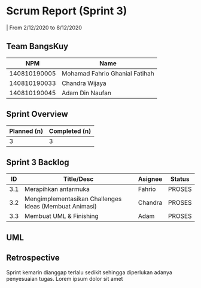 # Scrum Report (Sprint 3)
| From 2/12/2020 to 8/12/2020

## Team BangsKuy
| NPM          | Name                           |
| ------------ | ------------------------------ |
| 140810190005 | Mohamad Fahrio Ghanial Fatihah |
| 140810190033 | Chandra Wijaya                 |
| 140810190045 | Adam Din Naufan                |

## Sprint Overview
| Planned (n)   | Completed (n) |
| ------------- |-------------- |
| 3             | 3             |

## Sprint 3 Backlog

| ID  | Title/Desc                                              | Asignee | Status |
| --- | ------------------------------------------------------- | ------- | ------ |
| 3.1 | Merapihkan antarmuka                                    | Fahrio  | PROSES |
| 3.2 | Mengimplementasikan Challenges Ideas (Membuat Animasi)  | Chandra | PROSES |
| 3.3 | Membuat UML & Finishing                                 | Adam    | PROSES |



## UML

## Retrospective 

Sprint kemarin dianggap terlalu sedikit sehingga diperlukan adanya penyesuaian tugas. Lorem ipsum dolor sit amet

